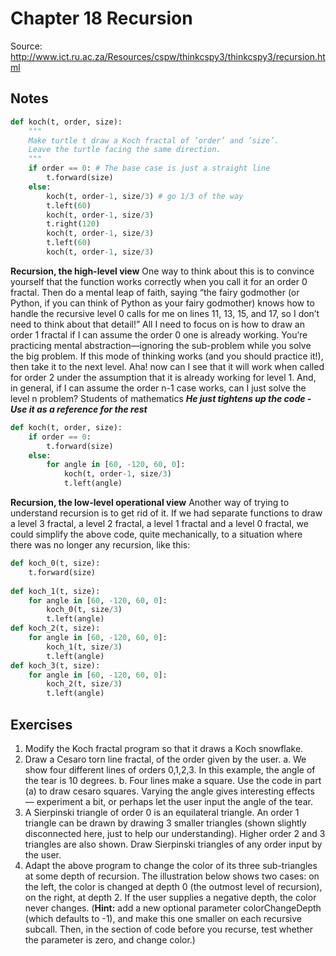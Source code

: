 # Chapter 18 Recursion
Source: http://www.ict.ru.ac.za/Resources/cspw/thinkcspy3/thinkcspy3/recursion.html

## Notes
```python
def koch(t, order, size):
    """
    Make turtle t draw a Koch fractal of ’order’ and ’size’.
    Leave the turtle facing the same direction.
    """
    if order == 0: # The base case is just a straight line
        t.forward(size)
    else:
        koch(t, order-1, size/3) # go 1/3 of the way
        t.left(60)
        koch(t, order-1, size/3)
        t.right(120)
        koch(t, order-1, size/3)
        t.left(60)
        koch(t, order-1, size/3)
```
**Recursion, the high-level view**
One way to think about this is to convince yourself that the function works correctly when you
call it for an order 0 fractal. Then do a mental leap of faith, saying “the fairy godmother (or
Python, if you can think of Python as your fairy godmother) knows how to handle the recursive
level 0 calls for me on lines 11, 13, 15, and 17, so I don’t need to think about that detail!” All
I need to focus on is how to draw an order 1 fractal if I can assume the order 0 one is already
working.
You’re practicing mental abstraction—ignoring the sub-problem while you solve the big problem.
If this mode of thinking works (and you should practice it!), then take it to the next level. Aha!
now can I see that it will work when called for order 2 under the assumption that it is already
working for level 1.
And, in general, if I can assume the order n-1 case works, can I just solve the level n problem?
Students of mathematics
_**He just tightens up the code - Use it as a reference for the rest**_

```python
def koch(t, order, size):
    if order == 0:
        t.forward(size)
    else:
        for angle in [60, -120, 60, 0]:
            koch(t, order-1, size/3)
            t.left(angle)
```

**Recursion, the low-level operational view**
Another way of trying to understand recursion is to get rid of it. If we had separate functions to
draw a level 3 fractal, a level 2 fractal, a level 1 fractal and a level 0 fractal, we could simplify
the above code, quite mechanically, to a situation where there was no longer any recursion, like
this:

```python
def koch_0(t, size):
    t.forward(size)
    
def koch_1(t, size):
    for angle in [60, -120, 60, 0]:
        koch_0(t, size/3)
        t.left(angle)
def koch_2(t, size):
    for angle in [60, -120, 60, 0]:
        koch_1(t, size/3)
        t.left(angle)
def koch_3(t, size):
    for angle in [60, -120, 60, 0]:
        koch_2(t, size/3)
        t.left(angle)
```


## Exercises
1. Modify the Koch fractal program so that it draws a Koch snowflake.
2. Draw a Cesaro torn line fractal, of the order given by the user. 
   a. We show four different lines of orders 0,1,2,3. In this example, the angle of the tear is 10 degrees.
   b. Four lines make a square. Use the code in part (a) to draw cesaro squares. Varying the angle gives interesting effects — experiment a bit, or perhaps let the user input the angle of the tear.
3. A Sierpinski triangle of order 0 is an equilateral triangle. An order 1 triangle can be
drawn by drawing 3 smaller triangles (shown slightly disconnected here, just to help our
understanding). Higher order 2 and 3 triangles are also shown. Draw Sierpinski triangles
of any order input by the user.
4. Adapt the above program to change the color of its three sub-triangles at some depth
of recursion. The illustration below shows two cases: on the left, the color is changed
at depth 0 (the outmost level of recursion), on the right, at depth 2. If the user supplies
a negative depth, the color never changes. (**Hint:** add a new optional parameter
colorChangeDepth (which defaults to -1), and make this one smaller on each recursive
subcall. Then, in the section of code before you recurse, test whether the parameter is zero, and change color.)